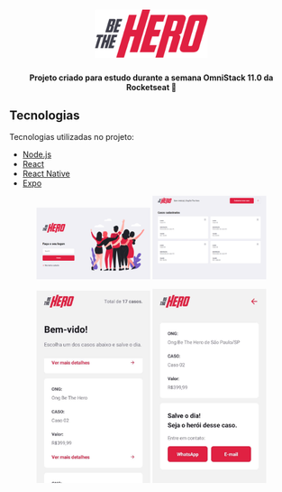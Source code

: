 <h1 align="center">
    <img alt="Be The Hero" title="#Be The Hero" src="https://github.com/thiagossp/be-the-hero/blob/master/frontend/src/assets/logo.svg" width="200px" />
</h1>

<h4 align="center">
Projeto criado para estudo durante a semana OmniStack 11.0 da Rocketseat 🚀 
</h4>

## Tecnologias

Tecnologias utilizadas no projeto:

- [Node.js](https://nodejs.org/en/)
- [React](https://reactjs.org)
- [React Native](https://facebook.github.io/react-native/)
- [Expo](https://expo.io/)

<p align="center">
  <img alt="Login da interface web" src="https://github.com/thiagossp/be-the-hero/blob/master/documentation/images/login-web.PNG" width="40%">
  <img alt="Listagem de casos da interface web" src="https://github.com/thiagossp/be-the-hero/blob/master/documentation/images/profile-web.PNG" width="40%">
</p>

<p align="center">
  <img alt="Listagem de casos da interface mobile" src="https://github.com/thiagossp/be-the-hero/blob/master/documentation/images/incidents-mobile.jpg" width="40%">
  <img alt="Detalhamento do caso da interface mobile" src="https://github.com/thiagossp/be-the-hero/blob/master/documentation/images/detail-mobile.jpg" width="40%">
</p>
